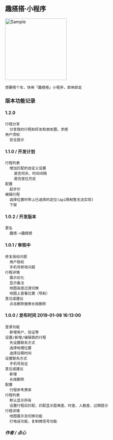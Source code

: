 ## 趣搭搭·小程序
<img src="https://img.6h5.cn/quda/logo/qada-xxc-qrcode.jpg" alt="Sample"  width="200">

```
想要搭个车，快用「趣搭搭」小程序，即用即走
```


### 版本功能记录

#### 1.2.0
```
行程分享
  分享我的行程到好友和朋友圈，求搭
用户须知
  安全提示
```

#### 1.1.0 / 开发计划
```
行程列表
  增加匹配的自定义设置
    是否同天、时间间隔
    是否座位充足
配置
  起步价
编辑行程
  选择位置时带上已选择的定位(api限制暂无法实现)
  下架
```

#### 1.0.2 / 开发版本
```
更名
  趣搭->趣搭搭
```

#### 1.0.1 / 审核中
```
修复授权问题
  用户授权
  手机号修改问题
行程详情
  展示优化
  显示备注
  地图高度过渡切换
  地图上查看位置（导航）
意见或建议
  点击删除替换长按删除
```

#### 1.0.0 / 发布时间 2019-01-08 16:13:00
```
登录功能
  新增用户、验证等
设置/新增/编辑我的行程
  先设置联系方式
  选择地理位置
  选择日期时间
设置联系方式
  手机号验证
意见或建议
  新增
  长按删除
配置
  行程参考费率
行程列表
  默认显示所有
  设置行程后匹配，匹配显示距离差、时差、人数差、过期提示
行程详情
  地图展示及切换功能
  打电话功能，复制微信号功能
```

##### 作者 / 点心